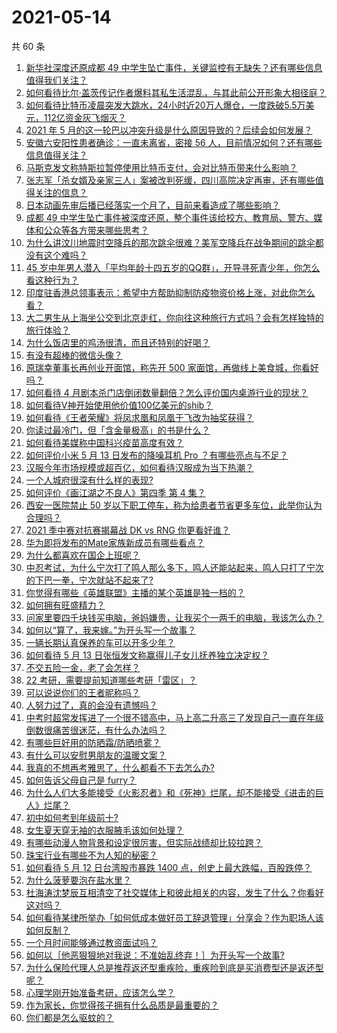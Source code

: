 # 2021-05-14

共 60 条

<!-- BEGIN -->
<!-- 最后更新时间 Fri May 14 2021 03:15:18 GMT+0800 (China Standard Time) -->

1. [新华社深度还原成都 49
   中学生坠亡事件，关键监控有无缺失？还有哪些信息值得我们关注？](https://www.zhihu.com/question/459149724)
2. [如何看待比尔·盖茨传记作者爆料其私生活混乱，与其此前公开形象大相径庭？](https://www.zhihu.com/question/459168945)
3. [如何看待比特币凌晨突发大跳水，24小时近20万人爆仓，一度跌破5.5万美元，112亿资金灰飞烟灭？](https://www.zhihu.com/question/458814331)
4. [2021 年 5
   月的这一轮巴以冲突升级是什么原因导致的？后续会如何发展？](https://www.zhihu.com/question/459004922)
5. [安徽六安阳性患者确诊：一直未离省，密接 56
   人，目前情况如何？还有哪些信息值得关注？](https://www.zhihu.com/question/459216973)
6. [马斯克发文称特斯拉暂停使用比特币支付，会对比特币带来什么影响？](https://www.zhihu.com/question/459161438)
7. [张志军「杀女婿及亲家三人」案被改判死缓，四川高院决定再审，还有哪些值得关注的信息？](https://www.zhihu.com/question/459168017)
8. [日本动画先审后播已经落实一个月了，目前来看造成了哪些影响？](https://www.zhihu.com/question/459030813)
9. [成都 49
   中学生坠亡事件被深度还原，整个事件该给校方、教育局、警方、媒体和公众等各方带来哪些思考？](https://www.zhihu.com/question/459211214)
10. [为什么讲汶川地震时空降兵的那次跳伞很难？美军空降兵在战争期间的跳伞都没有这个难吗？](https://www.zhihu.com/question/35656689)
11. [45
    岁中年男人潜入「平均年龄十四五岁的QQ群」，开导寻死青少年，你怎么看这种行为？](https://www.zhihu.com/question/458209073)
12. [印度驻香港总领事表示：希望中方帮助抑制防疫物资价格上涨，对此你怎么看？](https://www.zhihu.com/question/459219198)
13. [大二男生从上海坐公交到北京走红，你向往这种旅行方式吗？会有怎样独特的旅行体验？](https://www.zhihu.com/question/459203090)
14. [为什么饭店里的鸡汤很清，而且还特别的好喝？](https://www.zhihu.com/question/437783371)
15. [有没有超棒的微信头像？](https://www.zhihu.com/question/432712007)
16. [原瑞幸董事长再创业开面馆，称先开 500
    家面馆，再做线上美食城，你看好吗？](https://www.zhihu.com/question/459077352)
17. [如何看待 4
    月剧本杀门店倒闭数量翻倍？怎么评价国内桌游行业的现状？](https://www.zhihu.com/question/459180058)
18. [如何看待V神开始使用他价值100亿美元的shib？](https://www.zhihu.com/question/459141863)
19. [如何看待《王者荣耀》将凤求凰和凤凰于飞改为抽奖获得？](https://www.zhihu.com/question/459185231)
20. [你读过最冷门，但「含金量极高」的书是什么？](https://www.zhihu.com/question/438708854)
21. [如何看待美媒称中国科兴疫苗高度有效？](https://www.zhihu.com/question/459164049)
22. [如何评价小米 5 月 13 日发布的降噪耳机 Pro
    ？有哪些亮点与不足？](https://www.zhihu.com/question/458684897)
23. [汉服今年市场规模或超百亿，如何看待汉服成为当下热潮？](https://www.zhihu.com/question/459160852)
24. [一个人城府很深有什么样的表现?](https://www.zhihu.com/question/30478446)
25. [如何评价《画江湖之不良人》第四季 第 4 集？](https://www.zhihu.com/question/459183650)
26. [西安一医院禁止 50
    岁以下职工停车，称为给患者节省更多车位，此举你认为合理吗？](https://www.zhihu.com/question/459024549)
27. [2021 季中赛对抗赛揭幕战 DK vs RNG 你更看好谁？](https://www.zhihu.com/question/459201355)
28. [华为即将发布的Mate家族新成员有哪些看点？](https://www.zhihu.com/question/459213568)
29. [为什么都喜欢在国企上班呢？](https://www.zhihu.com/question/435520812)
30. [中忍考试，为什么宁次打了鸣人那么多下，鸣人还能站起来，鸣人只打了宁次的下巴一拳，宁次就站不起来了?](https://www.zhihu.com/question/458394330)
31. [你觉得有哪些《英雄联盟》主播的某个英雄是独一档的？](https://www.zhihu.com/question/458263223)
32. [如何拥有旺盛精力？](https://www.zhihu.com/question/21671881)
33. [问家里要四千块钱买电脑，爸妈嫌贵，让我买个一两千的电脑，我该怎么办？](https://www.zhihu.com/question/438760685)
34. [如何以“算了，我来嫁。”为开头写一个故事？](https://www.zhihu.com/question/453317026)
35. [一辆长期认真保养的车可以开多少年？](https://www.zhihu.com/question/42018659)
36. [如何看待 5 月 13 日张恒发文称赢得儿子女儿抚养独立决定权？](https://www.zhihu.com/question/459149865)
37. [不交五险一金，老了会怎样？](https://www.zhihu.com/question/383748418)
38. [22 考研，需要提前知道哪些考研「雷区」？](https://www.zhihu.com/question/448380449)
39. [可以说说你们的王者昵称吗？](https://www.zhihu.com/question/442206137)
40. [人努力过了，真的会没有遗憾吗？](https://www.zhihu.com/question/456328273)
41. [中考时超常发挥进了一个很不错高中，马上高二升高三了发现自己一直在年级倒数很痛苦很迷茫，有什么办法吗？](https://www.zhihu.com/question/458421713)
42. [有哪些巨好用的防晒霜/防晒喷雾？](https://www.zhihu.com/question/268591519)
43. [有什么可以安慰男朋友的温暖文案？](https://www.zhihu.com/question/451064358)
44. [我真的不想再考雅思了，什么都看不下去怎么办?](https://www.zhihu.com/question/348158667)
45. [如何告诉父母自己是 furry？](https://www.zhihu.com/question/444555641)
46. [为什么人们大多能接受《火影忍者》和《死神》烂尾，却不能接受《进击的巨人》烂尾？](https://www.zhihu.com/question/453988761)
47. [初中如何考到年级前十?](https://www.zhihu.com/question/353434774)
48. [女生夏天穿无袖的衣服腋毛该如何处理？](https://www.zhihu.com/question/49147353)
49. [有哪些动漫人物背景和设定很厉害，但实际战绩却比较拉跨？](https://www.zhihu.com/question/450292431)
50. [珠宝行业有哪些不为人知的秘密？](https://www.zhihu.com/question/59084436)
51. [如何看待 5 月 12 日台湾股市暴跌 1400
    点，创史上最大跌幅，百股跌停？](https://www.zhihu.com/question/459028790)
52. [为什么菠萝要泡在盐水里？](https://www.zhihu.com/question/441723737)
53. [杜海涛沈梦辰互相清空了社交媒体上和彼此相关的内容，发生了什么？你看好这对吗？](https://www.zhihu.com/question/459091147)
54. [如何看待某律所举办「如何低成本做好员工辞退管理」分享会？作为职场人该如何反制？](https://www.zhihu.com/question/459085788)
55. [一个月时间能够通过教资面试吗？](https://www.zhihu.com/question/450116108)
56. [如何以［他恶狠狠地对我说：不准始乱终弃！］为开头写一个故事?](https://www.zhihu.com/question/458410036)
57. [为什么保险代理人总是推荐返还型重疾险，重疾险到底是买消费型还是返还型呢？](https://www.zhihu.com/question/326513838)
58. [心理学刚开始准备考研，应该怎么学？](https://www.zhihu.com/question/458669949)
59. [作为家长，你觉得孩子拥有什么品质是最重要的？](https://www.zhihu.com/question/458325713)
60. [你们都是怎么驱蚊的？](https://www.zhihu.com/question/321811888)

<!-- END -->
